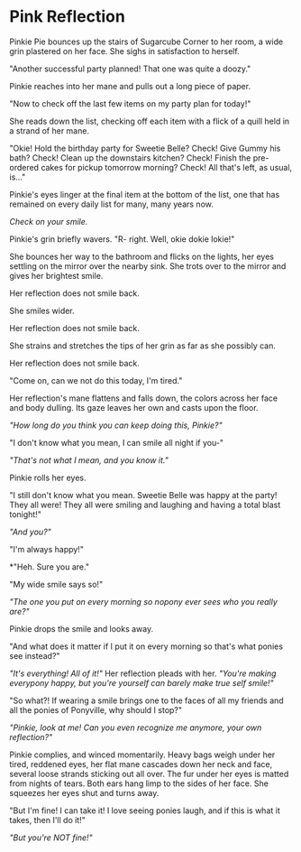 # Pink Reflection

Pinkie Pie bounces up the stairs of Sugarcube Corner to her room, a wide grin plastered on her face. She sighs in satisfaction to herself.

"Another successful party planned! That one was quite a doozy."

Pinkie reaches into her mane and pulls out a long piece of paper.

"Now to check off the last few items on my party plan for today!"

She reads down the list, checking off each item with a flick of a quill held in a strand of her mane.

"Okie! Hold the birthday party for Sweetie Belle? Check! Give Gummy his bath? Check! Clean up the downstairs kitchen? Check! Finish the pre-ordered cakes for pickup tomorrow morning? Check! All that's left, as usual, is..."

Pinkie's eyes linger at the final item at the bottom of the list, one that has remained on every daily list for many, many years now.

*Check on your smile.*

Pinkie's grin briefly wavers. "R- right. Well, okie dokie lokie!"

She bounces her way to the bathroom and flicks on the lights, her eyes settling on the mirror over the nearby sink. She trots over to the mirror and gives her brightest smile.

Her reflection does not smile back.

She smiles wider.

Her reflection does not smile back.

She strains and stretches the tips of her grin as far as she possibly can.

Her reflection does not smile back.

"Come on, can we not do this today, I'm tired."

Her reflection's mane flattens and falls down, the colors across her face and body dulling. Its gaze leaves her own and casts upon the floor.

*"How long do you think you can keep doing this, Pinkie?"*

"I don't know what you mean, I can smile all night if you-"

*"That's not what I mean, and you know it."*

Pinkie rolls her eyes.

"I still don't know what you mean. Sweetie Belle was happy at the party! They all were! They all were smiling and laughing and having a total blast tonight!"

*"And you?"*

"I'm always happy!"

*"Heh. Sure you are."

"My wide smile says so!"

*"The one you put on every morning so nopony ever sees who you really are?"*

Pinkie drops the smile and looks away.

"And what does it matter if I put it on every morning so that's what ponies see instead?"

*"It's everything! All of it!"* Her reflection pleads with her. *"You're making everypony happy, but you're yourself can barely make true self smile!"* 

"So what?! If wearing a smile brings one to the faces of all my friends and all the ponies of Ponyville, why should I stop?"

*"Pinkie, look at me! Can you even recognize me anymore, your own reflection?"*

Pinkie complies, and winced momentarily. Heavy bags weigh under her tired, reddened eyes, her flat mane cascades down her neck and face, several loose strands sticking out all over. The fur under her eyes is matted from nights of tears. Both ears hang limp to the sides of her face. She squeezes her eyes shut and turns away.

"But I'm fine! I can take it! I love seeing ponies laugh, and if this is what it takes, then I'll do it!"

*"But you're NOT fine!"*

